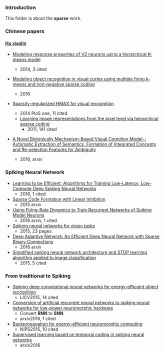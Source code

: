 ### Introduction
This folder is about the **sparse** work.

### Chinese papers
#### [Hu xiaolin][1] 
- [Modeling response properties of V2 neurons using a hierarchical K-means model][2]
	- 2014, 3 cited
- [Modeling object recognition in visual cortex using multiple firing k-means and non-negative sparse coding][3]
	- 2016
- [Sparsity-regularized HMAX for visual recognition][4]
	- 2014 PloS one, 11 cited.
	- [Learning image representations from the pixel level via hierarchical sparse coding][5]
		- 2011, 141 cited

- [A Novel Biologically Mechanism-Based Visual Cognition Model--Automatic Extraction of Semantics, Formation of Integrated Concepts and Re-selection Features for Ambiguity][6]
	- 2016, arxiv

### Spiking Neural Network
- [Learning to be Efficient: Algorithms for Training Low-Latency, Low-Compute Deep Spiking Neural Networks][7]
	- 2016, 1 cited
- [Sparse Code Formation with Linear Inhibition][8]
	- 2015 arxiv
- [Using Firing-Rate Dynamics to Train Recurrent Networks of Spiking Model Neurons][9]
	- 2016 arxiv, 1 cited
- [Spiking neural networks for vision tasks][10]
	- 2015, 23 pages
- [Deep Adaptive Network: An Efficient Deep Neural Network with Sparse Binary Connections][11]
	- 2016 arxiv
- [Simplified spiking neural network architecture and STDP learning algorithm applied to image classification][12]
	- 2015, 5 cited
### From traditional to Spiking 
- [Spiking deep convolutional neural networks for energy-efficient object recognition][13]
	- IJCV2015, 14 cited
- [Conversion of artificial recurrent neural networks to spiking neural networks for low-power neuromorphic hardware][14]
	- Convert **RNN** to **SNN**
	- arxiv2016, 1 cited
- [Backpropagation for energy-efficient neuromorphic computing][15]
	- NIPS2015, 10 cited
- [Supervised learning based on temporal coding in spiking neural networks][16]
	- arxiv2016













[1]:	http://www.xlhu.cn/
[2]:	http://qipeng.me/research/publications/HuZhangQiZhang14.pdf
[3]:	http://ac.els-cdn.com/S016516841500290X/1-s2.0-S016516841500290X-main.pdf?_tid=54633b4a-4027-11e6-a08c-00000aacb35d&acdnat=1467445014_c8390737d1d71edf756e71b596650b51
[4]:	http://journals.plos.org/plosone/article/asset?id=10.1371%2Fjournal.pone.0081813.PDF
[5]:	http://citeseerx.ist.psu.edu/viewdoc/download?doi=10.1.1.227.9415&rep=rep1&type=pdf
[6]:	http://arxiv.org/abs/1603.07886
[7]:	https://www.researchgate.net/profile/Dan_Neil/publication/301549149_Learning_to_be_Efficient_Algorithms_for_Training_Low-Latency_Low-Compute_Deep_Spiking_Neural_Networks/links/5719f04808ae30c3f9f2cd2d.pdf
[8]:	http://arxiv.org/abs/1503.04115
[9]:	http://arxiv.org/abs/1601.07620
[10]:	http://www.nst.ei.tum.de/fileadmin/w00bqs/www/publications/as/2015WS-HS-SpikingVision.pdf
[11]:	http://arxiv.org/abs/1604.06154
[12]:	http://citeseerx.ist.psu.edu/viewdoc/download?doi=10.1.1.682.9701&rep=rep1&type=pdf
[13]:	http://download.springer.com/static/pdf/942/art%253A10.1007%252Fs11263-014-0788-3.pdf?originUrl=http%3A%2F%2Flink.springer.com%2Farticle%2F10.1007%2Fs11263-014-0788-3&token2=exp=1467531314~acl=%2Fstatic%2Fpdf%2F942%2Fart%25253A10.1007%25252Fs11263-014-0788-3.pdf%3ForiginUrl%3Dhttp%253A%252F%252Flink.springer.com%252Farticle%252F10.1007%252Fs11263-014-0788-3*~hmac=7521144a4507eea17688169e64011d28026801bc2e946d438acd637c4075d136
[14]:	http://arxiv.org/abs/1601.04187
[15]:	http://papers.nips.cc/paper/5862-backpropagation-for-energy-efficient-neuromorphic-computing
[16]:	http://arxiv.org/abs/1606.08165